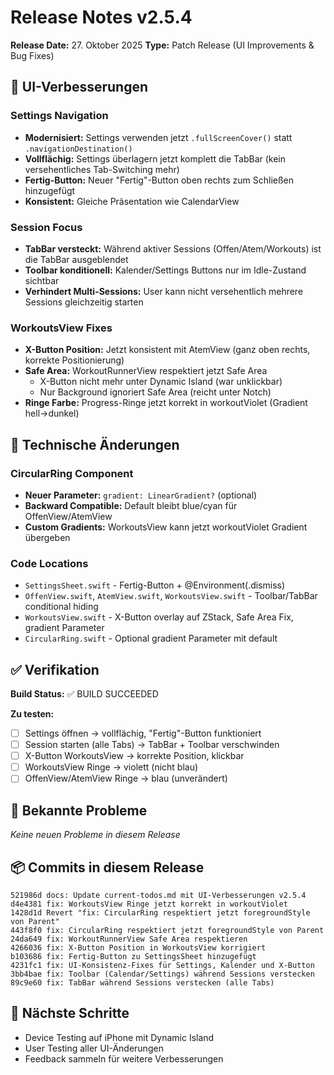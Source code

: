 # Release Notes v2.5.4

**Release Date:** 27. Oktober 2025
**Type:** Patch Release (UI Improvements & Bug Fixes)

## 🎨 UI-Verbesserungen

### Settings Navigation
- **Modernisiert:** Settings verwenden jetzt `.fullScreenCover()` statt `.navigationDestination()`
- **Vollflächig:** Settings überlagern jetzt komplett die TabBar (kein versehentliches Tab-Switching mehr)
- **Fertig-Button:** Neuer "Fertig"-Button oben rechts zum Schließen hinzugefügt
- **Konsistent:** Gleiche Präsentation wie CalendarView

### Session Focus
- **TabBar versteckt:** Während aktiver Sessions (Offen/Atem/Workouts) ist die TabBar ausgeblendet
- **Toolbar konditionell:** Kalender/Settings Buttons nur im Idle-Zustand sichtbar
- **Verhindert Multi-Sessions:** User kann nicht versehentlich mehrere Sessions gleichzeitig starten

### WorkoutsView Fixes
- **X-Button Position:** Jetzt konsistent mit AtemView (ganz oben rechts, korrekte Positionierung)
- **Safe Area:** WorkoutRunnerView respektiert jetzt Safe Area
  - X-Button nicht mehr unter Dynamic Island (war unklickbar)
  - Nur Background ignoriert Safe Area (reicht unter Notch)
- **Ringe Farbe:** Progress-Ringe jetzt korrekt in workoutViolet (Gradient hell→dunkel)

## 🔧 Technische Änderungen

### CircularRing Component
- **Neuer Parameter:** `gradient: LinearGradient?` (optional)
- **Backward Compatible:** Default bleibt blue/cyan für OffenView/AtemView
- **Custom Gradients:** WorkoutsView kann jetzt workoutViolet Gradient übergeben

### Code Locations
- `SettingsSheet.swift` - Fertig-Button + @Environment(\.dismiss)
- `OffenView.swift`, `AtemView.swift`, `WorkoutsView.swift` - Toolbar/TabBar conditional hiding
- `WorkoutsView.swift` - X-Button overlay auf ZStack, Safe Area Fix, gradient Parameter
- `CircularRing.swift` - Optional gradient Parameter mit default

## ✅ Verifikation

**Build Status:** ✅ BUILD SUCCEEDED

**Zu testen:**
- [ ] Settings öffnen → vollflächig, "Fertig"-Button funktioniert
- [ ] Session starten (alle Tabs) → TabBar + Toolbar verschwinden
- [ ] X-Button WorkoutsView → korrekte Position, klickbar
- [ ] WorkoutsView Ringe → violett (nicht blau)
- [ ] OffenView/AtemView Ringe → blau (unverändert)

## 🐛 Bekannte Probleme

*Keine neuen Probleme in diesem Release*

## 📦 Commits in diesem Release

```
521986d docs: Update current-todos.md mit UI-Verbesserungen v2.5.4
d4e4381 fix: WorkoutsView Ringe jetzt korrekt in workoutViolet
1428d1d Revert "fix: CircularRing respektiert jetzt foregroundStyle von Parent"
443f8f0 fix: CircularRing respektiert jetzt foregroundStyle von Parent
24da649 fix: WorkoutRunnerView Safe Area respektieren
4266036 fix: X-Button Position in WorkoutsView korrigiert
b103686 fix: Fertig-Button zu SettingsSheet hinzugefügt
4231fc1 fix: UI-Konsistenz-Fixes für Settings, Kalender und X-Button
3bb4bae fix: Toolbar (Calendar/Settings) während Sessions verstecken
89c9e60 fix: TabBar während Sessions verstecken (alle Tabs)
```

## 📝 Nächste Schritte

- Device Testing auf iPhone mit Dynamic Island
- User Testing aller UI-Änderungen
- Feedback sammeln für weitere Verbesserungen
